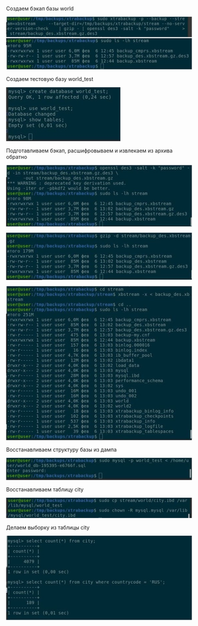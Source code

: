 
Создаем бэкап базы world

![backup](images/18_backup.jpg)
![backup](images/18_backup_2.jpg)


Создаем тестовую базу world_test

![backup](images/18_create_database.jpg)


Подготавливаем бэкап, расшифровываем  и извлекаем из архива обратно

![backup](images/18_backup_3.jpg)

![backup](images/18_backup_4.jpg)

![backup](images/18_backup_5.jpg)


Восстанавливаем структуру базы из дампа

![backup](images/18_fill_db.jpg)

Восстанавливаем таблицу city

![backup](images/18_copy_city.jpg)

Делаем выборку из таблицы city

![backup](images/18_answer.jpg)
